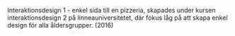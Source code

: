 Interaktionsdesign 1 - enkel sida till en pizzeria, skapades under kursen interaktionsdesign 2 på linneauniversitetet, där fokus låg på att skapa enkel design för alla åldersgrupper. (2016)
